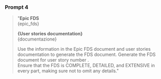 ### Prompt 4


>"**Epic FDS**  
>{epic_fds}  
>
>**{User stories documentation}**  
>{documentazione}  
>
>Use the information in the Epic FDS document and user stories documentation to generate the FDS document. Generate the FDS document for user story number <number user story>.  
>Ensure that the FDS is COMPLETE, DETAILED, and EXTENSIVE in every part, making sure not to omit any details."
>